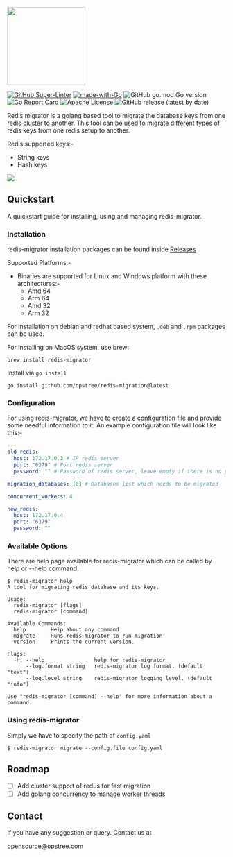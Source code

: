 <p align="left">
  <img src="./img/logo.svg" height="180" width="180">
</p>

[![GitHub Super-Linter](https://github.com/opstree/redis-migration/workflows/CI%20Pipeline/badge.svg)](https://github.com/opstree/redis-migration)
[![made-with-Go](https://img.shields.io/badge/Made%20with-Go-1f425f.svg)](http://golang.org)
![GitHub go.mod Go version](https://img.shields.io/github/go-mod/go-version/opstree/redis-migration)
[![Go Report Card](https://goreportcard.com/badge/github.com/opstree/redis-migration)](https://goreportcard.com/report/github.com/opstree/redis-migration)
[![Apache License](https://img.shields.io/badge/License-Apache%202.0-blue.svg)](LICENSE)
![GitHub release (latest by date)](https://img.shields.io/github/v/release/opstree/redis-migration)

Redis migrator is a golang based tool to migrate the database keys from one redis cluster to another. This tool can be used to migrate different types of redis keys from one redis setup to another.

Redis supported keys:-

- String keys
- Hash keys

![](img/architecture.png)

## Quickstart

A quickstart guide for installing, using and managing redis-migrator.

### Installation

redis-migrator installation packages can be found inside [Releases](https://github.com/opstree/redis-migration/releases)

Supported Platforms:-

- Binaries are supported for Linux and Windows platform with these architectures:-
  - Amd 64
  - Arm 64
  - Amd 32
  - Arm 32

For installation on debian and redhat based system, `.deb` and `.rpm` packages can be used.

For installing on MacOS system, use brew:

```shell
brew install redis-migrator
```

Install via `go install`
```shell
go install github.com/opstree/redis-migration@latest
```

### Configuration

For using redis-migrator, we have to create a configuration file and provide some needful information to it. An example configuration file will look like this:-

```yaml
---
old_redis:
  host: 172.17.0.3 # IP redis server
  port: "6379" # Port redis server
  password: "" # Password of redis server, leave empty if there is no password

migration_databases: [0] # Databases list which needs to be migrated

concurrent_workers: 4

new_redis:
  host: 172.17.0.4
  port: "6379"
  password: ""
```

### Available Options

There are help page available for redis-migrator which can be called by help or --help command.

```shell
$ redis-migrator help
A tool for migrating redis database and its keys.

Usage:
  redis-migrator [flags]
  redis-migrator [command]

Available Commands:
  help        Help about any command
  migrate     Runs redis-migrator to run migration
  version     Prints the current version.

Flags:
  -h, --help                help for redis-migrator
      --log.format string   redis-migrator log format. (default "text")
      --log.level string    redis-migrator logging level. (default "info")

Use "redis-migrator [command] --help" for more information about a command.
```

### Using redis-migrator

Simply we have to specify the path of `config.yaml`

```shell
$ redis-migrator migrate --config.file config.yaml
```

## Roadmap

- [ ] Add cluster support of redus for fast migration
- [ ] Add golang concurrency to manage worker threads

## Contact

If you have any suggestion or query. Contact us at

opensource@opstree.com
